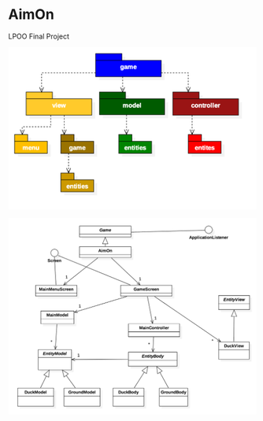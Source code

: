 # AimOn
LPOO Final Project

![alt text](https://github.com/leonardomgt/AimOn/blob/master/diagrams/package_diagram.png "Package Diagram")

![alt text](https://github.com/leonardomgt/AimOn/blob/master/diagrams/class_diagram.png "Class Diagram")
